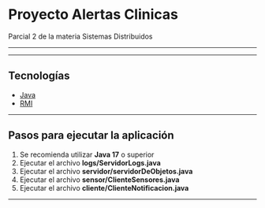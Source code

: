 # Proyecto Alertas Clinicas
Parcial 2 de la materia Sistemas Distribuidos

---


---

## Tecnologías

- [Java](https://www.java.com/)
- [RMI](https://docs.oracle.com/javase/tutorial/rmi/index.html)

---

## Pasos para ejecutar la aplicación

1. Se recomienda utilizar **Java 17** o superior
2. Ejecutar el archivo **logs/ServidorLogs.java**
2. Ejecutar el archivo **servidor/servidorDeObjetos.java**
3. Ejecutar el archivo **sensor/ClienteSensores.java**
4. Ejecutar el archivo **cliente/ClienteNotificacion.java**

---
